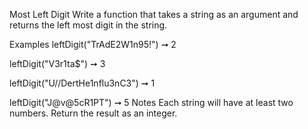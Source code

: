 Most Left Digit
Write a function that takes a string as an argument and returns the left most digit in the string.

Examples
leftDigit("TrAdE2W1n95!") ➞ 2

leftDigit("V3r1ta$") ➞ 3

leftDigit("U//DertHe1nflu3nC3") ➞ 1

leftDigit("J@v@5cR1PT") ➞ 5
Notes
Each string will have at least two numbers.
Return the result as an integer.
